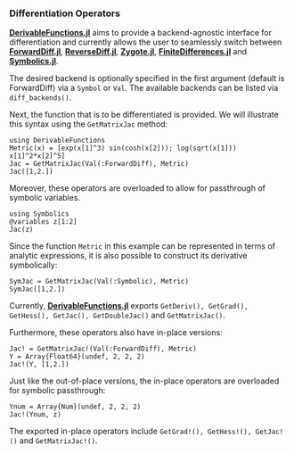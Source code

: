 
### Differentiation Operators

[**DerivableFunctions.jl**](https://github.com/RafaelArutjunjan/DerivableFunctions.jl) aims to provide a backend-agnostic interface for differentiation and currently allows the user to seamlessly switch between [**ForwardDiff.jl**](https://github.com/JuliaDiff/ForwardDiff.jl), [**ReverseDiff.jl**](https://github.com/JuliaDiff/ReverseDiff.jl), [**Zygote.jl**](https://github.com/FluxML/Zygote.jl), [**FiniteDifferences.jl**](https://github.com/JuliaDiff/FiniteDifferences.jl) and [**Symbolics.jl**](https://github.com/JuliaSymbolics/Symbolics.jl).

The desired backend is optionally specified in the first argument (default is ForwardDiff) via a `Symbol` or `Val`. The available backends can be listed via `diff_backends()`.

Next, the function that is to be differentiated is provided. We will illustrate this syntax using the `GetMatrixJac` method:
```@example 1
using DerivableFunctions
Metric(x) = [exp(x[1]^3) sin(cosh(x[2])); log(sqrt(x[1])) x[1]^2*x[2]^5]
Jac = GetMatrixJac(Val(:ForwardDiff), Metric)
Jac([1,2.])
```

Moreover, these operators are overloaded to allow for passthrough of symbolic variables.
```@example 1
using Symbolics
@variables z[1:2]
Jac(z)
```

Since the function `Metric` in this example can be represented in terms of analytic expressions, it is also possible to construct its derivative symbolically:
```@example 1
SymJac = GetMatrixJac(Val(:Symbolic), Metric)
SymJac([1,2.])
```
Currently, [**DerivableFunctions.jl**](https://github.com/RafaelArutjunjan/DerivableFunctions.jl) exports `GetDeriv(), GetGrad(), GetHess(), GetJac(), GetDoubleJac()` and `GetMatrixJac()`.


Furthermore, these operators also have in-place versions:
```@example 1
Jac! = GetMatrixJac!(Val(:ForwardDiff), Metric)
Y = Array{Float64}(undef, 2, 2, 2)
Jac!(Y, [1,2.])
```

Just like the out-of-place versions, the in-place operators are overloaded for symbolic passthrough:
```@example 1
Ynum = Array{Num}(undef, 2, 2, 2)
Jac!(Ynum, z)
```

The exported in-place operators include `GetGrad!(), GetHess!(), GetJac!()` and `GetMatrixJac!()`.
